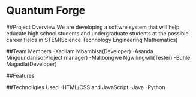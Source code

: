 # Quantum Forge

##Project Overview
We are developing a softwre system that will help educate high school students and undergraduate students at the possible career fields in STEM(Science Technology Engineering Mathematics)

##Team Members
-Xadilam Mbambisa(Developer)
-Asanda Mngqundaniso(Project manager)
-Malibongwe Ngwilingwili(Tester)
-Buhle Magadla(Developer)

##Features

##Technoligies Used
-HTML/CSS and JavaScript
-Java
-Python
